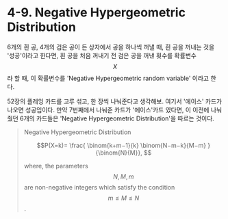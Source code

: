 # 4-9. Negative Hypergeometric Distribution

6개의 흰 공, 4개의 검은 공이 든 상자에서 공을 하나씩 꺼낼 때, 흰 공을 꺼내는 것을 '성공'이라고 한다면, 흰 공을 처음 꺼내기 전 검은 공을 꺼낸 횟수를 확률변수 $$X$$라 할 때, 이 확률변수를 'Negative Hypergeometric random variable' 이라고 한다.

52장의 플레잉 카드를 고루 섞고, 한 장씩 나눠준다고 생각해보. 여기서 '에이스' 카드가 나오면 성공입이다. 만약 7번째에서 나눠준 카드가 '에이스'카드 였다면, 이 이전에 나눠줬던 6개의 카드들은 'Negative  Hypergeometric Distribution'을 따르는 것이다.

> Negative Hypergeometric Distribution
>
> $$P(X=k)= \frac{ \binom{k+m−1}{k} \binom{N−m−k}{M−m} }{\binom{N}{M}}, $$ 
>
> where, the parameters $$N,M,m$$ are non-negative integers which satisfy the condition $$m≤M≤N$$ .



